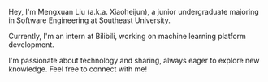 Hey, I'm Mengxuan Liu (a.k.a. Xiaoheijun), a junior undergraduate majoring in Software Engineering at Southeast University.

Currently, I'm an intern at Bilibili, working on machine learning platform development.

I'm passionate about technology and sharing, always eager to explore new knowledge. Feel free to connect with me!
